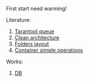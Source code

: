 First start need warming!

Literature:
1) [Tarantool queue](https://pkg.go.dev/github.com/tarantool/go-tarantool/queue)
1) [Clean architecture](https://github.com/bxcodec/go-clean-arch/tree/9e174b8b0bbdfbab69bc293bb2905b2bb622155c)
1) [Folders layout](https://github.com/golang-standards/project-layout)
1) [Container simple operations](https://medium.com/@mgm06bm/managing-docker-containers-in-go-tips-and-examples-2f74a2ee525e)

Works:
1) [DB](https://drawsql.app/teams/koloboks/diagrams/diplom)

